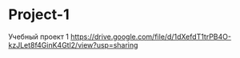 # Project-1
Учебный проект 1
https://drive.google.com/file/d/1dXefdT1trPB4O-kzJLet8f4GinK4Gtl2/view?usp=sharing
